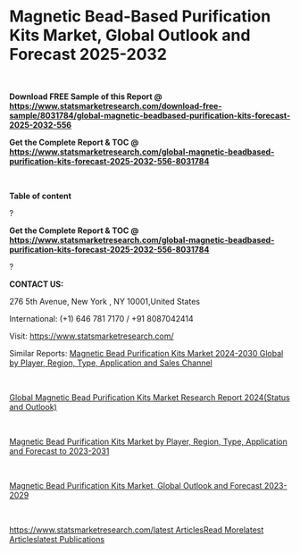 <h1>Magnetic Bead-Based Purification Kits Market, Global Outlook and Forecast 2025-2032</h1><br/><p><strong>Download FREE Sample of this Report @ <a href="https://www.statsmarketresearch.com/download-free-sample/8031784/global-magnetic-beadbased-purification-kits-forecast-2025-2032-556">https://www.statsmarketresearch.com/download-free-sample/8031784/global-magnetic-beadbased-purification-kits-forecast-2025-2032-556</a></strong></p>
 
 
 
 <div><b>Get the Complete Report & TOC @ <a href="https://www.statsmarketresearch.com/global-magnetic-beadbased-purification-kits-forecast-2025-2032-556-8031784">https://www.statsmarketresearch.com/global-magnetic-beadbased-purification-kits-forecast-2025-2032-556-8031784</a></b></div>
 
 
 
 <p><br />
 
 <b>Table of content</b></p>
 
 
 
 <p>? </p>
 
 
 
 <div><b>Get the Complete Report & TOC @ <a href="https://www.statsmarketresearch.com/global-magnetic-beadbased-purification-kits-forecast-2025-2032-556-8031784">https://www.statsmarketresearch.com/global-magnetic-beadbased-purification-kits-forecast-2025-2032-556-8031784</a></b></div>
 
 
 
 <p>? </p>
 
 
 
 <p><b>CONTACT US:</b><br />
 
 276 5th Avenue, New York , NY 10001,United States<br />
 
 International: (+1) 646 781 7170 / +91 8087042414<br />
 
 Visit: <a href="https://www.statsmarketresearch.com/">https://www.statsmarketresearch.com/</a><br />
 
 Similar Reports: <a href="https://www.statsmarketresearch.com/global-magnetic-beadbased-purification-kits-forecast-2025-2032-556-8031784">Magnetic Bead Purification Kits Market 2024-2030 Global by Player, Region, Type, Application and Sales Channel</a><br />
 
 <br />
 
 <a href="https://www.statsmarketresearch.com/global-magnetic-beadbased-purification-kits-forecast-2025-2032-556-8031784">Global Magnetic Bead Purification Kits Market Research Report 2024(Status and Outlook)</a><br />
 
 <br />
 
 <a href="https://www.statsmarketresearch.com/global-magnetic-beadbased-purification-kits-forecast-2025-2032-556-8031784">Magnetic Bead Purification Kits Market by Player, Region, Type, Application and Forecast to 2023-2031 </a><br />
 
 <br />
 
 <a href="https://www.statsmarketresearch.com/global-magnetic-beadbased-purification-kits-forecast-2025-2032-556-8031784">Magnetic Bead Purification Kits Market, Global Outlook and Forecast 2023-2029</a><br />
 
 <br />
 
 <a href="https://gyeongbokgung.com">https://www.statsmarketresearch.com/</a><a href="https://hallyeomaritime.com">latest Articles</a><a href="https://jingwansa.com">Read More</a><a href="https://nguoiviet.jp/">latest Articles</a><a href="https://www.intelmarketresearch.com/">latest Publications</a></p>